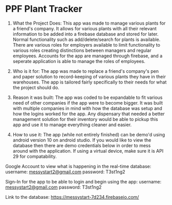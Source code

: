 # PPF Plant Tracker

1. What the Project Does:
This app was made to manage various plants for a friend's company. It allows for various plants with all their relevant information to be added into a firebase database and stored for later.
Normal functionality such as add/delete/search for plants is available. There are various roles for employers available to limit functionality to various roles creating distinctions between managers and regular employees. Accounts for the app are managed through firebase, and a seperate application is able to manage the roles of employees. 

2. Who is it for:
The app was made to replace a friend's company's pen and paper solution to record-keeping of various plants they have in their warehouses. The app is tailored fairly specifically to their needs for what the project should do.

3. Reason it was built:
The app was coded to be expandable to fit various need of other companies if the app were to become bigger. It was built with multiple companies in mind with how the database was setup and how the logins worked for the app. Any dispensary that needed a better management solution for their inventory would be able to pickup this app and use it to manage everything cleaner and easier.

4. How to use it:
The app (while not entirely finished) can be demo'd using android version 10 on android studio. If you would like to view the database then there are demo credentials below in order to mess around with the application. If using a virtual device, make sure it is API 29 for compatability.

Google Account to view what is happening in the real-time database:
username: messystart2@gmail.com
password: T3st1ng2

Sign-In for the app to be able to login and begin using the app:
username: messystart2@gmail.com
password: T3st1ng2

Link to the database:
https://messystart-7d234.firebaseio.com/
